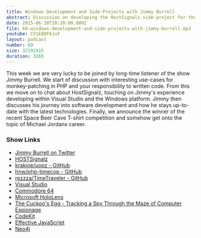 ```yaml
---
title: Windows Development and Side-Projects with Jimmy Burrell
abstract: Discussion on developing the HostSignalz side-project for the Windows platform
date: 2015-06-30T20:20:00.000Z
file: 69-windows-development-and-side-projects-with-jimmy-burrell.mp3
youtube: CV1E8DF6JuY
layout: podcast
number: 69
size: 32191915
duration: 3265
---
```


This week we are very lucky to be joined by long-time listener of the show Jimmy Burrell.
We start of discussion with interesting use-cases for monkey-patching in PHP and your responsibility to written code.
From this we move on to chat about HostSignalz, touching on Jimmy's experience developing within Visual Studio and the Windows platform.
Jimmy then discusses his journey into software development and how he stays up-to-date with the latest technologies.
Finally, we announce the winner of the recent Space Beer Cave T-shirt competition and somehow get onto the topic of Michael Jordans career.

### Show Links

- [Jimmy Burrell on Twitter](https://twitter.com/jimmydburrell)
- [HOSTSignalz](https://hostsignalz.com/)
- [krakjoe/uopz - GitHub](https://github.com/krakjoe/uopz)
- [hnw/php-timecop - GitHub](https://github.com/hnw/php-timecop)
- [rezzza/TimeTraveler - GitHub](https://github.com/rezzza/TimeTraveler)
- [Visual Studio](https://www.visualstudio.com/)
- [Commodore 64](https://en.wikipedia.org/wiki/Commodore_64)
- [Microsoft HoloLens](https://www.microsoft.com/microsoft-hololens/en-us)
- [The Cuckoo's Egg - Tracking a Spy Through the Maze of Computer Espionage](http://www.amazon.com/The-Cuckoos-Egg-Tracking-Espionage/dp/1416507787)
- [CodeKit](https://incident57.com/codekit/)
- [Effective JavaScript](http://www.amazon.co.uk/Effective-JavaScript-Specific-Software-Development/dp/0321812182)
- [Neo4j](http://neo4j.com/)
